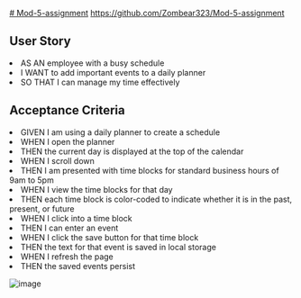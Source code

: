 [# Mod-5-assignment](https://zombear323.github.io/Mod-5-assignment/)
https://github.com/Zombear323/Mod-5-assignment
<h2>User Story</h2>
<li> AS AN employee with a busy schedule</li>
<li> I WANT to add important events to a daily planner</li>
<li> SO THAT I can manage my time effectively</li>

<h2>Acceptance Criteria</h2>
<li> GIVEN I am using a daily planner to create a schedule</li>
<li> WHEN I open the planner</li>
<li> THEN the current day is displayed at the top of the calendar</li> 
<li> WHEN I scroll down</li>
<li> THEN I am presented with time blocks for standard business hours of 9am to 5pm</li>
<li> WHEN I view the time blocks for that day</li> 
<li> THEN each time block is color-coded to indicate whether it is in the past, present, or future</li>
<li> WHEN I click into a time block</li>
<li> THEN I can enter an event</li>
<li> WHEN I click the save button for that time block</li>
<li> THEN the text for that event is saved in local storage</li>
<li> WHEN I refresh the page</li>
<li> THEN the saved events persist</li>

![image](https://github.com/Zombear323/Mod-5-assignment/assets/129801201/411419fe-053f-4ffe-a079-d57766322f1a)

